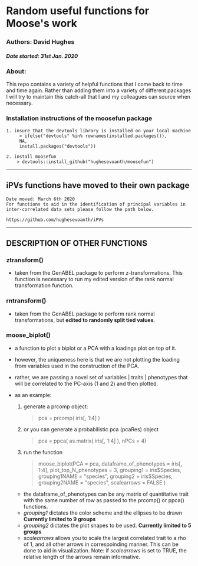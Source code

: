 # Random useful functions for Moose's work

### Authors: David Hughes 
##### Date started: 31st Jan. 2020

### About:

This repo contains a variety of helpful functions that I come back to time and time again.  Rather than adding them into a variety of different packages I will try to maintain this catch-all that I and my colleagues can source when necessary. 

### Installation instructions of the moosefun package

	1. insure that the devtools library is installed on your local machine
		 > ifelse("devtools" %in% rownames(installed.packages()), 
		 NA, 
		 install.packages("devtools"))
		 
	2. install moosefun
		> devtools::install_github("hughesevoanth/moosefun")

___
		
## iPVs functions have moved to their own package 

	Date moved: March 6th 2020
	For functions to aid in the identification of principal variables in inter-correlated data sets please follow the path below.
	
	https://github.com/hughesevoanth/iPVs

---

## DESCRIPTION OF OTHER FUNCTIONS


### ztransform()
- taken from the GenABEL package to perform z-transformations. This function is necessary to run my edited version of the rank normal transformation function.

### rntransform()
- taken from the GenABEL package to perform rank normal transformations, but **edited to randomly split tied values**. 

### moose_biplot()
-  a function to plot a biplot or a PCA with a loadings plot on top of it. 
-  however, the uniqueness here is that we are not plotting the loading from variables used in the construction of the PCA. 
- rather, we are passing a novel set of variables | traits | phenotypes that will be correlated to the PC-axis (1 and 2) and then plotted. 
- as an example:
	1. generate a prcomp object:
		> pca = prcomp( iris[, 1:4] )
	
	2. or you can generate a probabilistic pca (pcaRes) object
		> pca = ppca( as.matrix( iris[, 1:4] ), nPCs = 4)
	
	3. run the function
		> moose_biplot(PCA = pca, dataframe_of_phenotypes = iris[, 1:4], 
             plot_top_N_phenotypes = 3, 
             grouping1 = iris$Species, grouping1NAME = "species",
             grouping2 = iris$Species, grouping2NAME =  "species",
             scalearrows = FALSE )

	- the dataframe_of_phenotypes can be any matrix of quantitative trait with the same number of row as passed to the prcomp() or ppca() functions.
	- *grouping1* dictates the color scheme and the ellipses to be drawn **Currently limited to 9 groups**
	- *grouping2* dictates the plot shapes to be used. **Currently limited to 5 groups**
	- *scalearrows* allows you to scale the largest correlated trait to a rho of 1, and all other arrows in correspoinding manner. This can be done to aid in visualization. Note:  if *scalearrows* is set to TRUE, the relative length of the arrows remain informative.
	